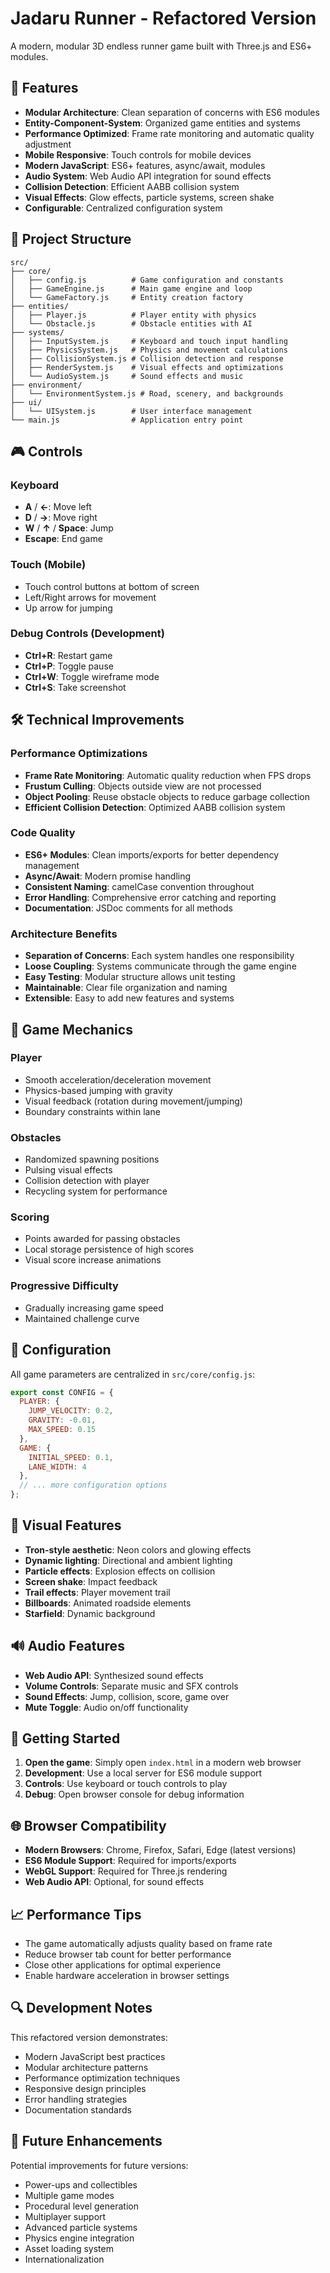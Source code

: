 # Jadaru Runner - Refactored Version

A modern, modular 3D endless runner game built with Three.js and ES6+ modules.

## 🚀 Features

- **Modular Architecture**: Clean separation of concerns with ES6 modules
- **Entity-Component-System**: Organized game entities and systems
- **Performance Optimized**: Frame rate monitoring and automatic quality adjustment
- **Mobile Responsive**: Touch controls for mobile devices
- **Modern JavaScript**: ES6+ features, async/await, modules
- **Audio System**: Web Audio API integration for sound effects
- **Collision Detection**: Efficient AABB collision system
- **Visual Effects**: Glow effects, particle systems, screen shake
- **Configurable**: Centralized configuration system

## 📁 Project Structure

```
src/
├── core/
│   ├── config.js          # Game configuration and constants
│   ├── GameEngine.js      # Main game engine and loop
│   └── GameFactory.js     # Entity creation factory
├── entities/
│   ├── Player.js          # Player entity with physics
│   └── Obstacle.js        # Obstacle entities with AI
├── systems/
│   ├── InputSystem.js     # Keyboard and touch input handling
│   ├── PhysicsSystem.js   # Physics and movement calculations
│   ├── CollisionSystem.js # Collision detection and response
│   ├── RenderSystem.js    # Visual effects and optimizations
│   └── AudioSystem.js     # Sound effects and music
├── environment/
│   └── EnvironmentSystem.js # Road, scenery, and backgrounds
├── ui/
│   └── UISystem.js        # User interface management
└── main.js                # Application entry point
```

## 🎮 Controls

### Keyboard
- **A** / **←**: Move left
- **D** / **→**: Move right  
- **W** / **↑** / **Space**: Jump
- **Escape**: End game

### Touch (Mobile)
- Touch control buttons at bottom of screen
- Left/Right arrows for movement
- Up arrow for jumping

### Debug Controls (Development)
- **Ctrl+R**: Restart game
- **Ctrl+P**: Toggle pause
- **Ctrl+W**: Toggle wireframe mode
- **Ctrl+S**: Take screenshot

## 🛠 Technical Improvements

### Performance Optimizations
- **Frame Rate Monitoring**: Automatic quality reduction when FPS drops
- **Frustum Culling**: Objects outside view are not processed
- **Object Pooling**: Reuse obstacle objects to reduce garbage collection
- **Efficient Collision Detection**: Optimized AABB collision system

### Code Quality
- **ES6+ Modules**: Clean imports/exports for better dependency management
- **Async/Await**: Modern promise handling
- **Consistent Naming**: camelCase convention throughout
- **Error Handling**: Comprehensive error catching and reporting
- **Documentation**: JSDoc comments for all methods

### Architecture Benefits
- **Separation of Concerns**: Each system handles one responsibility
- **Loose Coupling**: Systems communicate through the game engine
- **Easy Testing**: Modular structure allows unit testing
- **Maintainable**: Clear file organization and naming
- **Extensible**: Easy to add new features and systems

## 🎯 Game Mechanics

### Player
- Smooth acceleration/deceleration movement
- Physics-based jumping with gravity
- Visual feedback (rotation during movement/jumping)
- Boundary constraints within lane

### Obstacles
- Randomized spawning positions
- Pulsing visual effects
- Collision detection with player
- Recycling system for performance

### Scoring
- Points awarded for passing obstacles
- Local storage persistence of high scores
- Visual score increase animations

### Progressive Difficulty
- Gradually increasing game speed
- Maintained challenge curve

## 🔧 Configuration

All game parameters are centralized in `src/core/config.js`:

```javascript
export const CONFIG = {
  PLAYER: {
    JUMP_VELOCITY: 0.2,
    GRAVITY: -0.01,
    MAX_SPEED: 0.15
  },
  GAME: {
    INITIAL_SPEED: 0.1,
    LANE_WIDTH: 4
  },
  // ... more configuration options
};
```

## 🎨 Visual Features

- **Tron-style aesthetic**: Neon colors and glowing effects
- **Dynamic lighting**: Directional and ambient lighting
- **Particle effects**: Explosion effects on collision
- **Screen shake**: Impact feedback
- **Trail effects**: Player movement trail
- **Billboards**: Animated roadside elements
- **Starfield**: Dynamic background

## 🔊 Audio Features

- **Web Audio API**: Synthesized sound effects
- **Volume Controls**: Separate music and SFX controls
- **Sound Effects**: Jump, collision, score, game over
- **Mute Toggle**: Audio on/off functionality

## 🚀 Getting Started

1. **Open the game**: Simply open `index.html` in a modern web browser
2. **Development**: Use a local server for ES6 module support
3. **Controls**: Use keyboard or touch controls to play
4. **Debug**: Open browser console for debug information

## 🌐 Browser Compatibility

- **Modern Browsers**: Chrome, Firefox, Safari, Edge (latest versions)
- **ES6 Module Support**: Required for imports/exports
- **WebGL Support**: Required for Three.js rendering
- **Web Audio API**: Optional, for sound effects

## 📈 Performance Tips

- The game automatically adjusts quality based on frame rate
- Reduce browser tab count for better performance
- Close other applications for optimal experience
- Enable hardware acceleration in browser settings

## 🔍 Development Notes

This refactored version demonstrates:
- Modern JavaScript best practices
- Modular architecture patterns
- Performance optimization techniques
- Responsive design principles
- Error handling strategies
- Documentation standards

## 📝 Future Enhancements

Potential improvements for future versions:
- Power-ups and collectibles
- Multiple game modes
- Procedural level generation
- Multiplayer support
- Advanced particle systems
- Physics engine integration
- Asset loading system
- Internationalization
